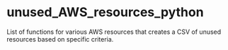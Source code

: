 # unused_AWS_resources_python
List of functions for various AWS resources that creates a CSV of unused resources based on specific criteria.
